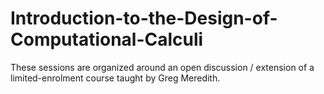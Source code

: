 # Introduction-to-the-Design-of-Computational-Calculi
These sessions are organized around an open discussion / extension of a limited-enrolment course taught by Greg Meredith.
